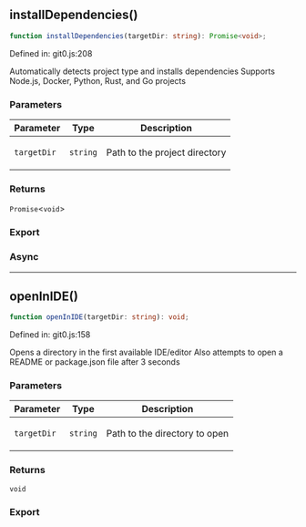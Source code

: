 ## installDependencies()

```ts
function installDependencies(targetDir: string): Promise<void>;
```

Defined in: git0.js:208

Automatically detects project type and installs dependencies
Supports Node.js, Docker, Python, Rust, and Go projects

### Parameters

<table>
<thead>
<tr>
<th>Parameter</th>
<th>Type</th>
<th>Description</th>
</tr>
</thead>
<tbody>
<tr>
<td>

`targetDir`

</td>
<td>

`string`

</td>
<td>

Path to the project directory

</td>
</tr>
</tbody>
</table>

### Returns

`Promise`&lt;`void`&gt;

### Export

### Async

***

## openInIDE()

```ts
function openInIDE(targetDir: string): void;
```

Defined in: git0.js:158

Opens a directory in the first available IDE/editor
Also attempts to open a README or package.json file after 3 seconds

### Parameters

<table>
<thead>
<tr>
<th>Parameter</th>
<th>Type</th>
<th>Description</th>
</tr>
</thead>
<tbody>
<tr>
<td>

`targetDir`

</td>
<td>

`string`

</td>
<td>

Path to the directory to open

</td>
</tr>
</tbody>
</table>

### Returns

`void`

### Export

